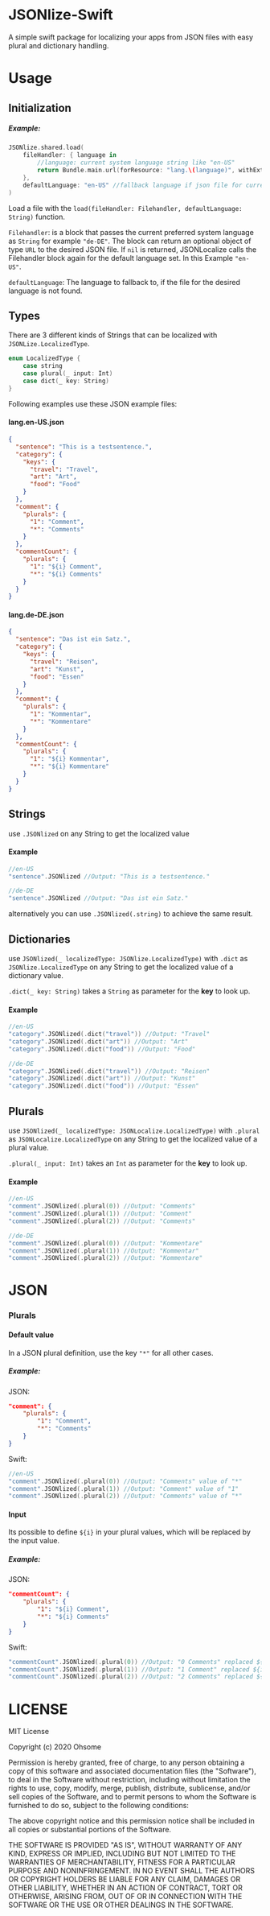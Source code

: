# JSONlize-Swift

A simple swift package for localizing your apps from JSON files with easy plural and dictionary handling.

# Usage

## Initialization

##### Example:

```swift
JSONlize.shared.load(
    fileHandler: { language in 
        //language: current system language string like "en-US"
        return Bundle.main.url(forResource: "lang.\(language)", withExtension: "json") //returning an URL for file e.g. "lang.en-US.json"
    },
    defaultLanguage: "en-US" //fallback language if json file for current system language is not found
)
```

Load a file with the `load(fileHandler: Filehandler, defaultLanguage: String)` function.

`Filehandler`: is a block that passes the current preferred system language as `String` for example `"de-DE"`.
The block can return an optional object of type `URL` to the desired JSON file. If `nil` is returned, JSONLocalize calls the Filehandler block again for the default language set. In this Example `"en-US"`.

`defaultLanguage`: The language to fallback to, if the file for the desired language is not found.

## Types

There are 3 different kinds of Strings that can be localized with `JSONLize.LocalizedType`.

```swift
enum LocalizedType {
    case string
    case plural(_ input: Int)
    case dict(_ key: String)
}
```

Following examples use these JSON example files:

#### lang.en-US.json

```json
{
  "sentence": "This is a testsentence.",
  "category": {
    "keys": {
      "travel": "Travel",
      "art": "Art",
      "food": "Food"
    }
  },
  "comment": {
    "plurals": {
      "1": "Comment",
      "*": "Comments"
    }
  },
  "commentCount": {
    "plurals": {
      "1": "${i} Comment",
      "*": "${i} Comments"
    }
  }
}
```

#### lang.de-DE.json

```json
{
  "sentence": "Das ist ein Satz.",
  "category": {
    "keys": {
      "travel": "Reisen",
      "art": "Kunst",
      "food": "Essen"
    }
  },
  "comment": {
    "plurals": {
      "1": "Kommentar",
      "*": "Kommentare"
    }
  },
  "commentCount": {
    "plurals": {
      "1": "${i} Kommentar",
      "*": "${i} Kommentare"
    }
  }
}
```

## Strings

use `.JSONlized` on any String to get the localized value

#### Example

```swift
//en-US
"sentence".JSONlized //Output: "This is a testsentence."

//de-DE
"sentence".JSONlized //Output: "Das ist ein Satz."
```

alternatively you can use `.JSONlized(.string)` to achieve the same result.

## Dictionaries

use `JSONlized(_ localizedType: JSONlize.LocalizedType)` with `.dict` as `JSONlize.LocalizedType` on any String to get the localized value of a dictionary value.

`.dict(_ key: String)` takes a `String` as parameter for the **key** to look up.

#### Example

```swift
//en-US
"category".JSONlized(.dict("travel")) //Output: "Travel"
"category".JSONlized(.dict("art")) //Output: "Art"
"category".JSONlized(.dict("food")) //Output: "Food"

//de-DE
"category".JSONlized(.dict("travel")) //Output: "Reisen"
"category".JSONlized(.dict("art")) //Output: "Kunst"
"category".JSONlized(.dict("food")) //Output: "Essen"
```

## Plurals

use `JSONlized(_ localizedType: JSONLocalize.LocalizedType)` with `.plural` as `JSONLocalize.LocalizedType` on any String to get the localized value of a plural value.

`.plural(_ input: Int)` takes an `Int` as parameter for the **key** to look up.

#### Example

```swift
//en-US
"comment".JSONlized(.plural(0)) //Output: "Comments"
"comment".JSONlized(.plural(1)) //Output: "Comment"
"comment".JSONlized(.plural(2)) //Output: "Comments"

//de-DE
"comment".JSONlized(.plural(0)) //Output: "Kommentare"
"comment".JSONlized(.plural(1)) //Output: "Kommentar"
"comment".JSONlized(.plural(2)) //Output: "Kommentare"
```

# JSON

### Plurals

#### Default value

In a JSON plural definition, use the key `"*"` for all other cases.

##### Example:

JSON:

```json
"comment": {
    "plurals": {
        "1": "Comment",
        "*": "Comments"
    }
}
```

Swift:

```swift
//en-US
"comment".JSONlized(.plural(0)) //Output: "Comments" value of "*"
"comment".JSONlized(.plural(1)) //Output: "Comment" value of "1"
"comment".JSONlized(.plural(2)) //Output: "Comments" value of "*"
```

#### Input

Its possible to define `${i}` in your plural values, which will be replaced by the input value.

##### Example:

JSON:

```json
"commentCount": {
    "plurals": {
        "1": "${i} Comment",
        "*": "${i} Comments"
    }
}
```

Swift:

```swift
"commentCount".JSONlized(.plural(0)) //Output: "0 Comments" replaced ${i} with 0
"commentCount".JSONlized(.plural(1)) //Output: "1 Comment" replaced ${i} with 1
"commentCount".JSONlized(.plural(2)) //Output: "2 Comments" replaced ${i} with 2
```

# LICENSE

MIT License

Copyright (c) 2020 Ohsome

Permission is hereby granted, free of charge, to any person obtaining a copy
of this software and associated documentation files (the "Software"), to deal
in the Software without restriction, including without limitation the rights
to use, copy, modify, merge, publish, distribute, sublicense, and/or sell
copies of the Software, and to permit persons to whom the Software is
furnished to do so, subject to the following conditions:

The above copyright notice and this permission notice shall be included in all
copies or substantial portions of the Software.

THE SOFTWARE IS PROVIDED "AS IS", WITHOUT WARRANTY OF ANY KIND, EXPRESS OR
IMPLIED, INCLUDING BUT NOT LIMITED TO THE WARRANTIES OF MERCHANTABILITY,
FITNESS FOR A PARTICULAR PURPOSE AND NONINFRINGEMENT. IN NO EVENT SHALL THE
AUTHORS OR COPYRIGHT HOLDERS BE LIABLE FOR ANY CLAIM, DAMAGES OR OTHER
LIABILITY, WHETHER IN AN ACTION OF CONTRACT, TORT OR OTHERWISE, ARISING FROM,
OUT OF OR IN CONNECTION WITH THE SOFTWARE OR THE USE OR OTHER DEALINGS IN THE
SOFTWARE.
